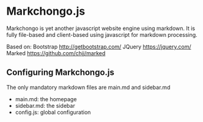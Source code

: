 # Markchongo.js

Markchongo is yet another javascript website engine using markdown. It is fully file-based and client-based using javascript for markdown processing.

Based on:
Bootstrap http://getbootstrap.com/
JQuery https://jquery.com/
Marked https://github.com/chjj/marked

## Configuring Markchongo.js

The only mandatory markdown files are main.md and sidebar.md

* main.md: the homepage
* sidebar.md: the sidebar
* config.js: global configuration
